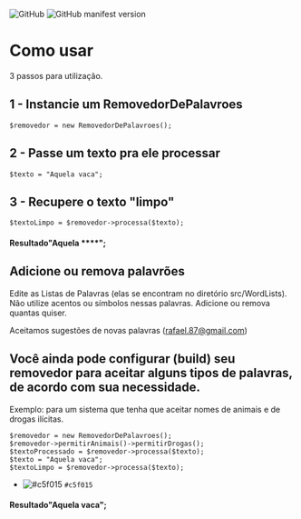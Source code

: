 
![GitHub](https://img.shields.io/github/license/devmenezes/removedordepalavroes?style=flat-square) ![GitHub manifest version](https://img.shields.io/github/manifest-json/v/devmenezes/removedordepalavroes?style=flat-square)

# Como usar

3 passos para utilização.

## 1 - Instancie um RemovedorDePalavroes
```
$removedor = new RemovedorDePalavroes();
```

## 2 - Passe um texto pra ele processar

```
$texto = "Aquela vaca";

```


## 3 - Recupere o texto "limpo"

```
$textoLimpo = $removedor->processa($texto);
```


####     Resultado"Aquela ****";


## Adicione ou remova palavrões

Edite as Listas de Palavras (elas se encontram no diretório src/WordLists).
Não utilize acentos ou símbolos nessas palavras.
Adicione ou remova quantas quiser.

Aceitamos sugestões de novas palavras (rafael.87@gmail.com)

## Você ainda pode configurar (build) seu removedor para aceitar alguns tipos de palavras, de acordo com sua necessidade.

Exemplo: para um sistema que tenha que aceitar nomes de animais e de drogas ilícitas.
```
$removedor = new RemovedorDePalavroes();
$removedor->permitirAnimais()->permitirDrogas();
$textoProcessado = $removedor->processa($texto);
$texto = "Aquela vaca";
$textoLimpo = $removedor->processa($texto);
```
- ![#c5f015](https://via.placeholder.com/15/c5f015/000000?text=+) `#c5f015`
#### Resultado"Aquela vaca";
